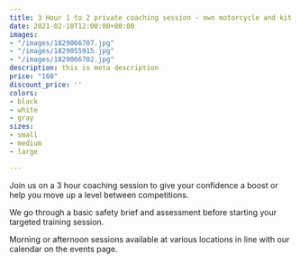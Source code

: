 ```yaml
---
title: 3 Hour 1 to 2 private coaching session - own motorcycle and kit
date: 2021-02-10T12:00:00+00:00
images:
- "/images/1829066707.jpg"
- "/images/1829055915.jpg"
- "/images/1829066702.jpg"
description: this is meta description
price: "160"
discount_price: ''
colors:
- black
- white
- gray
sizes:
- small
- medium
- large

---
```

Join us on a 3 hour coaching session to give your confidence a boost or help you move up a level between competitions. 

We go through a basic safety brief and assessment before starting your targeted training session.

Morning or afternoon sessions available at various locations in line with our calendar on the events page.